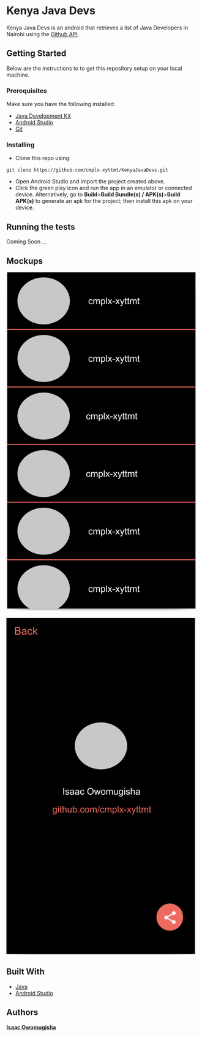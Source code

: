 # Kenya Java Devs
Kenya Java Devs is an android that retrieves a list of Java Developers
in Nairobi using the [Github API](https://developer.github.com/v3/).

## Getting Started
Below are the instructions to to get this repository setup on your
local machine.

### Prerequisites
Make sure you have the following installed:
- [Java Development Kit](https://www.oracle.com/technetwork/java/javase/downloads/jdk8-downloads-2133151.html)
- [Android Studio](https://developer.android.com/studio/)
- [Git](https://git-scm.com/)

### Installing
- Clone this repo using:
```
git clone https://github.com/cmplx-xyttmt/KenyaJavaDevs.git
```
- Open Android Studio and import the project created above.
- Click the green play icon and run the app in an emulator or connected device.
Alternatively, go to **Build**>**Build Bundle(s) / APK(s)**>**Build APK(s)** to
generate an apk for the project; then install this apk on your device.

## Running the tests
Coming Soon ...

## Mockups
![Main Activity Mockup](wireframes/main_activity_mockup.png)
&nbsp;&nbsp;&nbsp;&nbsp;&nbsp;![Main Activity Mockup](wireframes/profile_activity_mockup.png)

## Built With
- [Java](https://www.java.com/en/download/)
- [Android Studio](https://developer.android.com/studio/)

## Authors
[**Isaac Owomugisha**](https://github.com/cmplx-xyttmt)

